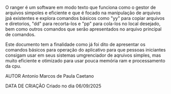 O ranger é um software em modo texto que funciona como o gestor de arquivos simpoles e eficiente e que é focado na manipulação de arquivos jpá existentes e explora comandos básicos como "yy" para copiar arquivos e diretorios, "dd" para recorta-los e "pp" para cola-los no local desejado, bem como outros comandos que serão apresentados no arquivo principal de comandos.

Este documento tem a finalidade como já foi dito de apresentar os comandos básicos para operação do aplicativo para que pessoas iniciantes consigam usar em seus sistemas umgrenciador de aqruivos simples, mas muito eficiente e otimizado para usar pouca memória ram e processamento da cpu.



AUTOR
Antonio Marcos de Paula Caetano

DATA DE CRIAÇÃO
Criado no dia 06/09/2025

